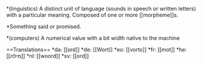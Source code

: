 *(linguistics) A distinct unit of language (sounds in speech or written letters) with a particular meaning. Composed of one or more [[morpheme]]s.

*Something said or promised.

*(computers) A numerical value with a bit width native to the machine

==Translations==
*da: [[ord]]
*de: [[Wort]]
*eo: [[vorto]]
*fr: [[mot]]
*he: [[מילה]]
*nl: [[woord]]
*sv: [[ord]]